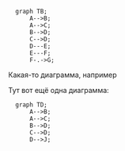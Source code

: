 ```mermaid
  graph TB;
      A-->B;
      A-->C;
      B-->D;
      C-->D;
      D---E;
      E---F;
      F-.->G;
```

Какая-то диаграмма, например

Тут вот ещё одна диаграмма:

```mermaid
  graph TD;
      A-->B;
      A-->C;
      B-->D;
      C-->D;
      D-->J;
```
